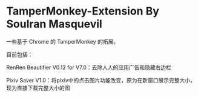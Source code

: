 TamperMonkey-Extension By Soulran Masquevil
================
<p>一些基于 Chrome 的 TamperMonkey 的拓展。</p>
<p>目前包括：</p>
<p>RenRen Beautifier V0.12 for V7.0：去除人人的应用广告和隐藏右边栏</p>
<p>Pixiv Saver V1.0：将pixiv中的点击图片功能改变，原为在新窗口展示完整大小，现为直接下载完整大小的图</p>

